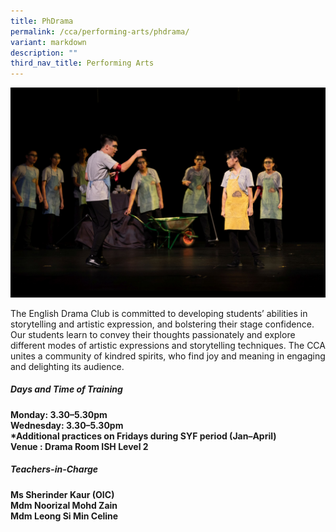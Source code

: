 ```yaml
---
title: PhDrama
permalink: /cca/performing-arts/phdrama/
variant: markdown
description: ""
third_nav_title: Performing Arts
---
```

![](/images/2023images/CCAs%202023/englishdrama.jpg)

The English Drama Club is committed to developing students’ abilities in storytelling and artistic expression, and bolstering their stage confidence. Our students learn to convey their thoughts passionately and explore different modes of artistic expressions and storytelling techniques. The CCA unites a community of kindred spirits, who find joy and meaning in engaging and delighting its audience. 

<h5>Days and Time of Training </h5>

<b>Monday: 3.30–5.30pm <br>
Wednesday: 3.30–5.30pm <br>
*Additional practices on Fridays during SYF period (Jan–April) <br>
Venue : Drama Room ISH Level 2</b><br>

<h5>Teachers-in-Charge</h5>
<b>Ms Sherinder Kaur (OIC) <br>
Mdm Noorizal Mohd Zain<br>
Mdm Leong Si Min Celine<br></b>